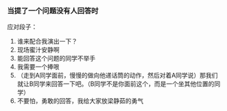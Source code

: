 ### 当提了一个问题没有人回答时

应对段子：
1. 谁来配合我演出一下？
2. 现场蜜汁安静啊
3. 能回答这个问题的同学不举手
4. 我需要一个捧哏
5. （走到A同学面前，慢慢的做向他递话筒的动作，然后对着A同学说）那我们就让B同学来回答一下吧。（B同学不是你面前这个，而是一个坐其他位置的同学）
6. 不要怕，勇敢的回答，我给大家放梁静茹的勇气
